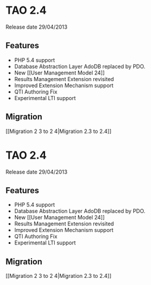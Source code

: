 <!--
created_at: '2013-02-26 16:49:24'
updated_at: '2013-10-16 15:03:17'
authors:
    - 'Lionel Lecaque'
tags:
    - 'Past release history'
-->

TAO 2.4
=======

Release date 29/04/2013

Features
--------

-   PHP 5.4 support
-   Database Abstraction Layer AdoDB replaced by PDO.
-   New [[User Management Model 24]]
-   Results Management Extension revisited
-   Improved Extension Mechanism support
-   QTI Authoring Fix
-   Experimental LTI support

Migration
---------

[[Migration 2 3 to 2 4|Migration 2.3 to 2.4]]

TAO 2.4
=======

Release date 29/04/2013

Features
--------

-   PHP 5.4 support
-   Database Abstraction Layer AdoDB replaced by PDO.
-   New [[User Management Model 24]]
-   Results Management Extension revisited
-   Improved Extension Mechanism support
-   QTI Authoring Fix
-   Experimental LTI support

Migration
---------

[[Migration 2 3 to 2 4|Migration 2.3 to 2.4]]


